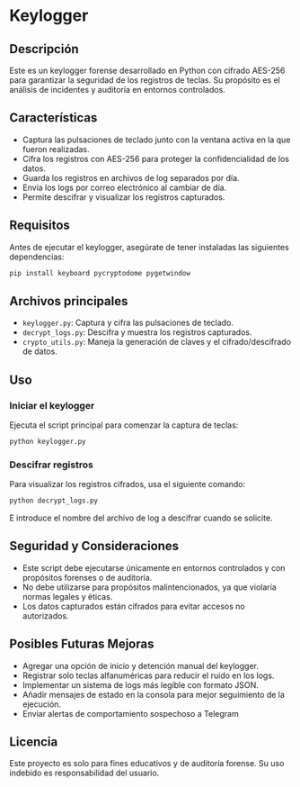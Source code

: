 # Keylogger

## Descripción

Este es un keylogger forense desarrollado en Python con cifrado AES-256 para garantizar la seguridad de los registros de teclas. Su propósito es el análisis de incidentes y auditoría en entornos controlados.

## Características

- Captura las pulsaciones de teclado junto con la ventana activa en la que fueron realizadas.
- Cifra los registros con AES-256 para proteger la confidencialidad de los datos.
- Guarda los registros en archivos de log separados por día.
- Envía los logs por correo electrónico al cambiar de día.
- Permite descifrar y visualizar los registros capturados.

## Requisitos

Antes de ejecutar el keylogger, asegúrate de tener instaladas las siguientes dependencias:

```sh
pip install keyboard pycryptodome pygetwindow
```

## Archivos principales

- `keylogger.py`: Captura y cifra las pulsaciones de teclado.
- `decrypt_logs.py`: Descifra y muestra los registros capturados.
- `crypto_utils.py`: Maneja la generación de claves y el cifrado/descifrado de datos.

## Uso

### Iniciar el keylogger

Ejecuta el script principal para comenzar la captura de teclas:

```sh
python keylogger.py
```

### Descifrar registros

Para visualizar los registros cifrados, usa el siguiente comando:

```sh
python decrypt_logs.py
```

E introduce el nombre del archivo de log a descifrar cuando se solicite.

## Seguridad y Consideraciones

- Este script debe ejecutarse únicamente en entornos controlados y con propósitos forenses o de auditoría.
- No debe utilizarse para propósitos malintencionados, ya que violaría normas legales y éticas.
- Los datos capturados están cifrados para evitar accesos no autorizados.

## Posibles Futuras Mejoras

- Agregar una opción de inicio y detención manual del keylogger.
- Registrar solo teclas alfanuméricas para reducir el ruido en los logs.
- Implementar un sistema de logs más legible con formato JSON.
- Añadir mensajes de estado en la consola para mejor seguimiento de la ejecución.
- Enviar alertas de comportamiento sospechoso a Telegram

## Licencia

Este proyecto es solo para fines educativos y de auditoría forense. Su uso indebido es responsabilidad del usuario.
